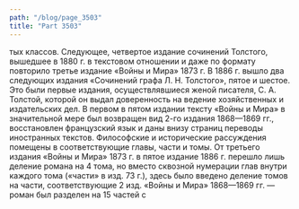 ```yaml
---
path: "/blog/page_3503"
title: "Part 3503"
---
```


тых классов.
Следующее, четвертое издание сочинений Толстого, вышедшее в 1880 г. в текстовом отношении и даже по формату повторило третье издание «Войны и Мира» 1873 г.
В 1886 г. вышло два следующих издания «Сочинений графа Л. Н. Толстого», пятое и шестое. Это были первые издания, осуществлявшиеся женой писателя, С. А. Толстой, которой он выдал доверенность на ведение хозяйственных и издательских дел. В первом в пятом издании тексту «Войны и Мира» в значительной мере был возвращен вид 2-го издания 1868—1869 гг., восстановлен французский язык и даны внизу страниц переводы иностранных текстов. Философские и исторические рассуждения помещены в соответствующие главы, части и томы. От третьего издания «Войны и Мира» 1873 г. в пятое издание 1886 г. перешло лишь деление романа на 4 тома, но вместо сквозной нумерации глав внутри каждого тома («части» в изд. 73 г.), здесь было введено деление томов на части, соответствующие 2 изд. «Войны и Мира» 1868—1869 гг. — роман был разделен на 15 частей с
